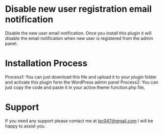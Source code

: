 # Disable new user registration email notification
Disable the new user email notification. Once you install this plugin it will disable the email notification when new user is registered from the admin panel.

# Installation Process
Process1: You can just download this file and upload it to your plugin folder and activate this plugin form the WordPress admin panel
Process2: You can just copy the code and paste it in your active theme function.php file,

# Support
If you need any support please contact me at lxc047@gmail.com I will be happy to assist you.
